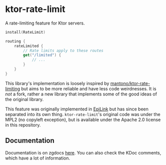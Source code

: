 # ktor-rate-limit

A rate-limiting feature for Ktor servers.

```kotlin
install(RateLimit)

routing {
    rateLimited {
        // Rate limits apply to these routes
        get("/limited") {
            // ...            
        }       
    }
}
```

This library's implementation is loosely inspired by [mantono/ktor-rate-limiting](https://github.com/mantono/ktor-rate-limiting) but aims to be more reliable and have less code weirdnesses. It is *not* a fork, rather a new library that implements some of the good ideas of the original library.

This feature was originally implemented in [EpiLink](https://github.com/EpiLink/EpiLink) but has since been separated
into its own thing. `ktor-rate-limit`'s original code was under the MPL2 (no copyleft exception), but is available under
the Apache 2.0 license in this repository.

## Documentation

Documentation is on zgdocs [here](https://docs.zoroark.guru/#/ktor-rate-limit/). You can also check the KDoc comments,
which have a lot of information.